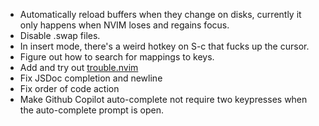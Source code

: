 - Automatically reload buffers when they change on disks, currently it only happens when NVIM loses and regains focus.
- Disable .swap files.
- In insert mode, there's a weird hotkey on S-c that fucks up the cursor.
- Figure out how to search for mappings to keys.
- Add and try out [ trouble.nvim ](https://github.com/folke/trouble.nvim)
- Fix JSDoc completion and newline
- Fix order of code action
- Make Github Copilot auto-complete not require two keypresses when the auto-complete prompt is open.
